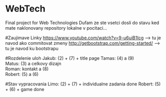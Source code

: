 # WebTech
Final project for Web Technologies 
Dufam ze ste vsetci dosli do stavu ked mate naklonovany repository lokalne v pocitaci...

#Zaujimave Linky
https://www.youtube.com/watch?v=9-u6uiB1Icg     --> tu je navod ako commitovat zmeny
http://getbootstrap.com/getting-started/        --> tu je navod ku bootstrapu

#Rozdelenie uloh
Jakub: (2) + (7) + title page
Tamas: (4) a (9)  
Matus: (3) a celkovy dizajn  
Roman: kontakt a (8)  
Robert: (5) a (6)  

#Stav vypracovania
Limo: (2) + (7) + individualne zadania done 
Robert: (5) + (6) + game done 